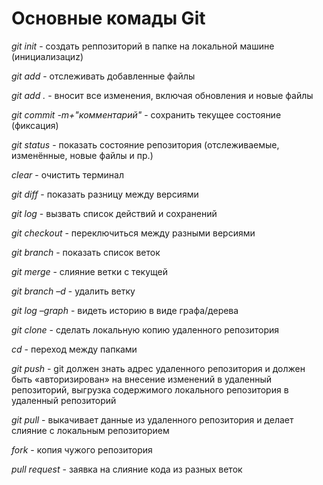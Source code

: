 # **Основные комады Git**

*git init* - создать реппозиторий в папке на локальной машине (инициализациz)

*git add* - отслеживать добавленные файлы

*git add .* - вносит все изменения, включая обновления и новые файлы

*git commit -m+"комментарий"* - сохранить текущее состояние (фиксация)

*git status* - показать состояние репозитория (отслеживаемые, изменённые, новые файлы и пр.)

*clear* - очистить терминал

*git diff* - показать разницу между версиями

*git log* - вызвать список действий и сохранений

*git checkout* - переключиться между разными версиями

*git branch*  - показать список веток

*git merge* -  слияние ветки с текущей

*git branch –d* - удалить ветку

*git log –graph* - видеть историю в виде графа/дерева

*git clone* - сделать локальную копию удаленного репозитория

*cd* - переход между папками

*git push* - git должен знать адрес удаленного репозитория и должен быть «авторизирован» на внесение изменений в удаленный репозиторий, выгрузка содержимого локального репозитория в удаленный репозиторий

*git pull* - выкачивает данные из удаленного репозитория и делает слияние с локальным репозиторием

*fork* - копия чужого репозитория 

*pull request* - заявка на слияние кода из разных веток
